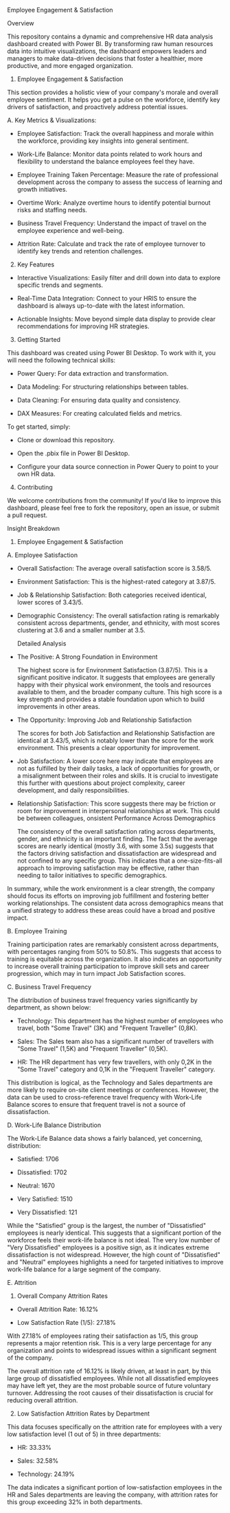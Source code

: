 Employee Engagement & Satisfaction

Overview

This repository contains a dynamic and comprehensive HR data analysis dashboard created with Power BI. By transforming raw human resources data into intuitive visualizations, the dashboard empowers leaders and managers to make data-driven decisions that foster a healthier, more productive, and more engaged organization.

1. Employee Engagement & Satisfaction

This section provides a holistic view of your company's morale and overall employee sentiment. It helps you get a pulse on the workforce, identify key drivers of satisfaction, and proactively address potential issues.

A. Key Metrics & Visualizations:

  - Employee Satisfaction: Track the overall happiness and morale within the workforce, providing key insights into general sentiment.

  - Work-Life Balance: Monitor data points related to work hours and flexibility to understand the balance employees feel they have.

  - Employee Training Taken Percentage: Measure the rate of professional development across the company to assess the success of learning and growth initiatives.

  - Overtime Work: Analyze overtime hours to identify potential burnout risks and staffing needs.

  - Business Travel Frequency: Understand the impact of travel on the employee experience and well-being.

  - Attrition Rate: Calculate and track the rate of employee turnover to identify key trends and retention challenges.


2. Key Features

  - Interactive Visualizations: Easily filter and drill down into data to explore specific trends and segments.

  - Real-Time Data Integration: Connect to your HRIS to ensure the dashboard is always up-to-date with the latest information.

  - Actionable Insights: Move beyond simple data display to provide clear recommendations for improving HR strategies.

3. Getting Started

This dashboard was created using Power BI Desktop. To work with it, you will need the following technical skills:

  - Power Query: For data extraction and transformation.

  - Data Modeling: For structuring relationships between tables.

  - Data Cleaning: For ensuring data quality and consistency.

  - DAX Measures: For creating calculated fields and metrics.

To get started, simply:

  - Clone or download this repository.

  - Open the .pbix file in Power BI Desktop.

  - Configure your data source connection in Power Query to point to your own HR data.

4. Contributing
   
We welcome contributions from the community! If you'd like to improve this dashboard, please feel free to fork the repository, open an issue, or submit a pull request.

Insight Breakdown

1. Employee Engagement & Satisfaction 

A. Employee Satisfaction

  - Overall Satisfaction: The average overall satisfaction score is 3.58/5.

  - Environment Satisfaction: This is the highest-rated category at 3.87/5.

  - Job & Relationship Satisfaction: Both categories received identical, lower scores of 3.43/5.

  - Demographic Consistency: The overall satisfaction rating is remarkably consistent across departments, gender, and ethnicity, with most scores clustering at 3.6 and a       smaller number at 3.5.

    Detailed Analysis

  - The Positive: A Strong Foundation in Environment

    The highest score is for Environment Satisfaction (3.87/5). This is a significant positive indicator. It suggests that employees are generally happy with their             physical work environment, the tools and resources available to them, and the broader company culture. This high score is a key strength and provides a stable              foundation upon which to build improvements in other areas.

  - The Opportunity: Improving Job and Relationship Satisfaction

    The scores for both Job Satisfaction and Relationship Satisfaction are identical at 3.43/5, which is notably lower than the score for the work environment. This            presents a clear opportunity for improvement.

  - Job Satisfaction: A lower score here may indicate that employees are not as fulfilled by their daily tasks, a lack of opportunities for growth, or a misalignment           between their roles and skills. It is crucial to investigate this further with questions about project complexity, career development, and daily responsibilities.

  - Relationship Satisfaction: This score suggests there may be friction or room for improvement in interpersonal relationships at work. This could be between colleagues, 
    onsistent Performance Across Demographics

    The consistency of the overall satisfaction rating across departments, gender, and ethnicity is an important finding. The fact that the average scores are nearly           identical (mostly 3.6, with some 3.5s) suggests that the factors driving satisfaction and dissatisfaction are widespread and not confined to any specific group. This       indicates that a one-size-fits-all approach to improving satisfaction may be effective, rather than needing to tailor initiatives to specific demographics.

In summary, while the work environment is a clear strength, the company should focus its efforts on improving job fulfillment and fostering better working relationships. The consistent data across demographics means that a unified strategy to address these areas could have a broad and positive impact.

B. Employee Training

Training participation rates are remarkably consistent across departments, with percentages ranging from 50% to 50.8%. This suggests that access to training is equitable across the organization. It also indicates an opportunity to increase overall training participation to improve skill sets and career progression, which may in turn impact Job Satisfaction scores.

C. Business Travel Frequency

   The distribution of business travel frequency varies significantly by department, as shown below:

  - Technology: This department has the highest number of employees who travel, both "Some Travel" (3K) and "Frequent Traveller" (0,8K).

  - Sales: The Sales team also has a significant number of travellers with "Some Travel" (1,5K) and "Frequent Traveller" (0,5K).

  - HR: The HR department has very few travellers, with only 0,2K in the "Some Travel" category and 0,1K in the "Frequent Traveller" category.

  This distribution is logical, as the Technology and Sales departments are more likely to require on-site client meetings or conferences. However, the data can be used to   cross-reference travel frequency with Work-Life Balance scores to ensure that frequent travel is not a source of dissatisfaction.

D. Work-Life Balance Distribution

   The Work-Life Balance data shows a fairly balanced, yet concerning, distribution:

  - Satisfied: 1706

  - Dissatisfied: 1702

  - Neutral: 1670

  - Very Satisfied: 1510

  - Very Dissatisfied: 121

  While the "Satisfied" group is the largest, the number of "Dissatisfied" employees is nearly identical. This suggests that a significant portion of the workforce feels     their work-life balance is not ideal. The very low number of "Very Dissatisfied" employees is a positive sign, as it indicates extreme dissatisfaction is not widespread.   However, the high count of "Dissatisfied" and "Neutral" employees highlights a need for targeted initiatives to improve work-life balance for a large segment of the        company.

E. Attrition

  1. Overall Company Attrition Rates
  
  - Overall Attrition Rate: 16.12%

  - Low Satisfaction Rate (1/5): 27.18%

  With 27.18% of employees rating their satisfaction as 1/5, this group represents a major retention risk. This is a very large percentage for any organization and points    to widespread issues within a significant segment of the company.

  The overall attrition rate of 16.12% is likely driven, at least in part, by this large group of dissatisfied employees. While not all dissatisfied employees may have       left yet, they are the most probable source of future voluntary turnover. Addressing the root causes of their dissatisfaction is crucial for reducing overall attrition.

  2. Low Satisfaction Attrition Rates by Department
     
  This data focuses specifically on the attrition rate for employees with a very low satisfaction level (1 out of 5) in three departments:

  - HR: 33.33%

  - Sales: 32.58%

  - Technology: 24.19%

  The data indicates a significant portion of low-satisfaction employees in the HR and Sales departments are leaving the company, with attrition rates for this group         exceeding 32% in both departments.


  
